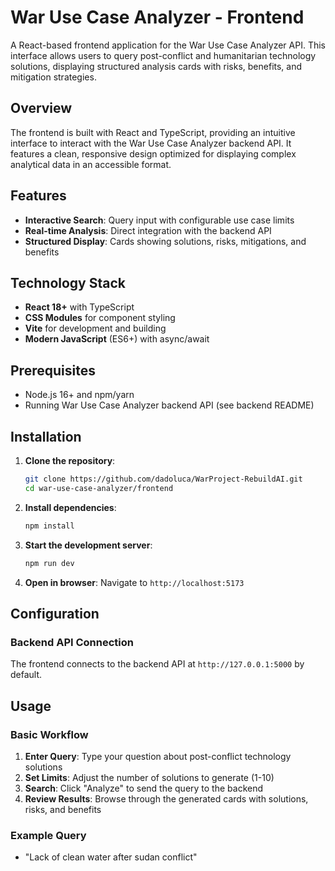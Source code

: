 # War Use Case Analyzer - Frontend

A React-based frontend application for the War Use Case Analyzer API. This interface allows users to query post-conflict and humanitarian technology solutions, displaying structured analysis cards with risks, benefits, and mitigation strategies.

## Overview

The frontend is built with React and TypeScript, providing an intuitive interface to interact with the War Use Case Analyzer backend API. It features a clean, responsive design optimized for displaying complex analytical data in an accessible format.

## Features

- **Interactive Search**: Query input with configurable use case limits
- **Real-time Analysis**: Direct integration with the backend API
- **Structured Display**: Cards showing solutions, risks, mitigations, and benefits

## Technology Stack

- **React 18+** with TypeScript
- **CSS Modules** for component styling
- **Vite** for development and building
- **Modern JavaScript** (ES6+) with async/await

## Prerequisites

- Node.js 16+ and npm/yarn
- Running War Use Case Analyzer backend API (see backend README)

## Installation

1. **Clone the repository**:
   ```bash
   git clone https://github.com/dadoluca/WarProject-RebuildAI.git
   cd war-use-case-analyzer/frontend
   ```

2. **Install dependencies**:
   ```bash
   npm install
   ```

3. **Start the development server**:
   ```bash
   npm run dev
   ```

4. **Open in browser**:
   Navigate to `http://localhost:5173` 

## Configuration

### Backend API Connection

The frontend connects to the backend API at `http://127.0.0.1:5000` by default. 


## Usage

### Basic Workflow

1. **Enter Query**: Type your question about post-conflict technology solutions
2. **Set Limits**: Adjust the number of solutions to generate (1-10)
3. **Search**: Click "Analyze" to send the query to the backend
4. **Review Results**: Browse through the generated cards with solutions, risks, and benefits

### Example Query

- "Lack of clean water after sudan conflict"
